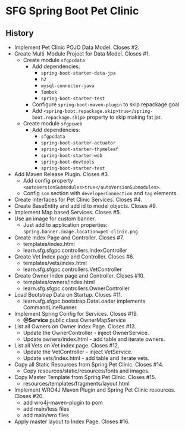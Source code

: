 # SFG Spring Boot Pet Clinic

## History
* Implement Pet Clinic POJO Data Model. Closes #2.
* Create Multi-Module Project for Data Model. Closes #1.
    * Create module `sfgpcdata`
        * Add dependencies: 
            * `spring-boot-starter-data-jpa`
            * `h2`
            * `mysql-connector-java`
            * `lombok`
            * `spring-boot-starter-test`
        * Configure `spring-boot-maven-plugin` to skip repackage goal
        * Add `<spring-boot.repackage.skip>true</spring-boot.repackage.skip>` property to skip making fat jar.
    * Create module `sfgpcweb`
        * Add dependencies: 
            * `sfgpcdata`
            * `spring-boot-starter-actuator`
            * `spring-boot-starter-thymeleaf`
            * `spring-boot-starter-web`
            * `spring-boot-devtools`
            * `spring-boot-starter-test`
* Add Maven Release Plugin. Closes #3.
    * Add config property `<autoVersionSubmodules>true</autoVersionSubmodules>`.
    * Config `scm` section with `developerConnection` and `tag` elements.
* Create Interfaces for Pet Clinic Services. Closes #4.
* Create BaseEntity and add id to model objects. Closes #9.
* Implement Map based Services. Closes #5.
* Use an image for custom banner.
    * Just add to application.properties: `spring.banner.image.location=pet-clinic.png`
* Create Index Page and Controller. Closes #7.
    * templates/index.html
    * learn.sfg.sfgpc.controllers.IndexController
* Create Vet Index page and Controller. Closes #6.
    * templates/vets/index.html
    * learn.sfg.sfgpc.controllers.VetController
* Create Owner Index page and Controller. Closes #10.
    * templates/owners/index.html
    * learn.sfg.sfgpc.controllers.OwnerController
* Load Bootstrap Data on Startup. Closes #11.
    * learn.sfg.sfgpc.bootstrap.DataLoader implements CommandLineRunner.
* Implement Spring Config for Services. Closes #19.
    * __@Service__ public class OwnerMapService
* List all Owners on Owner Index Page. Closes #13.
    * Update the OwnerController - inject OwnerService.
    * Update owners/index.html - add table and iterate owners.
* List all Vets on Vet index page. Closes #12.
    * Update the VetController - inject VetService.
    * Update vets/index.html - add table and iterate vets.
* Copy all Static Resources from Spring Pet Clinic. Closes #14.
    * Copy resources/static/resources/fonts and images.
* Copy Master Template from Spring Pet Clinic. Closes #15.
    * resources/templates/fragments/layout.html
* Implement WRO4J Maven Plugin and Spring Pet Clinic resources. Closes #20.
    * add wro4j-maven-plugin to pom
    * add main/less files
    * add main/wro files
* Apply master layout to Index Page. Closes #16.
